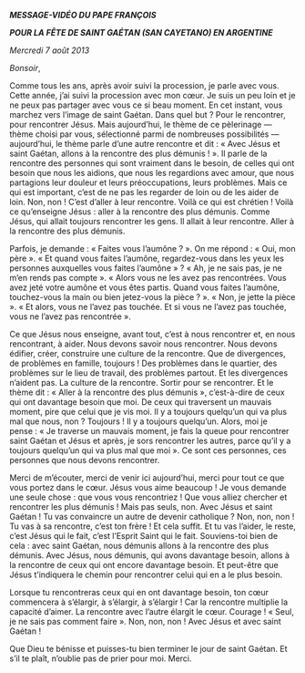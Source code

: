 ***MESSAGE-VIDÉO DU PAPE FRANÇOIS***

***POUR LA FÊTE DE SAINT GAÉTAN (SAN CAYETANO) EN ARGENTINE***

*Mercredi 7 août 2013*

*Bonsoir*,

Comme tous les ans, après avoir suivi la procession, je parle avec vous. Cette année, j’ai suivi la procession avec mon cœur. Je suis un peu loin et je ne peux pas partager avec vous ce si beau moment. En cet instant, vous marchez vers l’image de saint Gaétan. Dans quel but ? Pour le rencontrer, pour rencontrer Jésus. Mais aujourd’hui, le thème de ce pèlerinage — thème choisi par vous, sélectionné parmi de nombreuses possibilités — aujourd’hui, le thème parle d’une autre rencontre et dit : « Avec Jésus et saint Gaétan, allons à la rencontre des plus démunis ! ». Il parle de la rencontre des personnes qui sont vraiment dans le besoin, de celles qui ont besoin que nous les aidions, que nous les regardions avec amour, que nous partagions leur douleur et leurs préoccupations, leurs problèmes. Mais ce qui est important, c’est de ne pas les regarder de loin ou de les aider de loin. Non, non ! C’est d’aller à leur rencontre. Voilà ce qui est chrétien ! Voilà ce qu’enseigne Jésus : aller à la rencontre des plus démunis. Comme Jésus, qui allait toujours rencontrer les gens. Il allait à leur rencontre. Aller à la rencontre des plus démunis.

Parfois, je demande : « Faites vous l’aumône ? ». On me répond : « Oui, mon père ». « Et quand vous faites l’aumône, regardez-vous dans les yeux les personnes auxquelles vous faites l’aumône » ? « Ah, je ne sais pas, je ne m’en rends pas compte ». « Alors vous ne les avez pas rencontrées. Vous avez jeté votre aumône et vous êtes partis. Quand vous faites l’aumône, touchez-vous la main ou bien jetez-vous la pièce ? ». « Non, je jette la pièce ». « Et alors, vous ne l’avez pas touchée. Et si vous ne l’avez pas touchée, vous ne l’avez pas rencontrée ».

Ce que Jésus nous enseigne, avant tout, c’est à nous rencontrer et, en nous rencontrant, à aider. Nous devons savoir nous rencontrer. Nous devons édifier, créer, construire une culture de la rencontre. Que de divergences, de problèmes en famille, toujours ! Des problèmes dans le quartier, des problèmes sur le lieu de travail, des problèmes partout. Et les divergences n’aident pas. La culture de la rencontre. Sortir pour se rencontrer. Et le thème dit : « Aller à la rencontre des plus démunis », c’est-à-dire de ceux qui ont davantage besoin que moi. De ceux qui traversent un mauvais moment, pire que celui que je vis moi. Il y a toujours quelqu’un qui va plus mal que nous, non ? Toujours ! Il y a toujours quelqu’un. Alors, moi je pense : « Je traverse un mauvais moment, je fais la queue pour rencontrer saint Gaétan et Jésus et après, je sors rencontrer les autres, parce qu’il y a toujours quelqu’un qui va plus mal que moi ». Ce sont ces personnes, ces personnes que nous devons rencontrer.

Merci de m’écouter, merci de venir ici aujourd’hui, merci pour tout ce que vous portez dans le cœur. Jésus vous aime beaucoup ! Je vous demande une seule chose : que vous vous rencontriez ! Que vous alliez chercher et rencontrer les plus démunis ! Mais pas seuls, non. Avec Jésus et saint Gaétan ! Tu vas convaincre un autre de devenir catholique ? Non, non, non ! Tu vas à sa rencontre, c’est ton frère ! Et cela suffit. Et tu vas l’aider, le reste, c’est Jésus qui le fait, c’est l’Esprit Saint qui le fait. Souviens-toi bien de cela : avec saint Gaétan, nous démunis allons à la rencontre des plus démunis. Avec Jésus, nous démunis, qui avons davantage besoin, allons à la rencontre de ceux qui ont encore davantage besoin. Et peut-être que Jésus t’indiquera le chemin pour rencontrer celui qui en a le plus besoin.

Lorsque tu rencontreras ceux qui en ont davantage besoin, ton cœur commencera à s’élargir, à s’élargir, à s’élargir ! Car la rencontre multiplie la capacité d’aimer. La rencontre avec l’autre élargit le cœur. Courage ! « Seul, je ne sais pas comment faire ». Non, non, non ! Avec Jésus et avec saint Gaétan !

Que Dieu te bénisse et puisses-tu bien terminer le jour de saint Gaétan. Et s’il te plaît, n’oublie pas de prier pour moi. Merci.